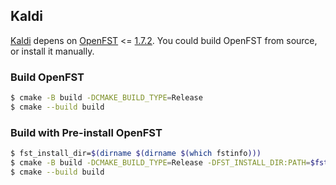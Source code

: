 ## Kaldi

[Kaldi](https://github.com/kaldi-asr/kaldi) depens on [OpenFST](https://www.openfst.org/twiki/bin/view/FST/WebHome) <= [1.7.2](https://github.com/kaldi-asr/kaldi/pull/4096). You could build OpenFST from source, or install it manually.

### Build OpenFST

``` bash
$ cmake -B build -DCMAKE_BUILD_TYPE=Release
$ cmake --build build
```

### Build with Pre-install OpenFST

``` bash
$ fst_install_dir=$(dirname $(dirname $(which fstinfo)))
$ cmake -B build -DCMAKE_BUILD_TYPE=Release -DFST_INSTALL_DIR:PATH=$fst_install_dir
$ cmake --build build
```
